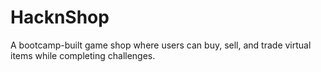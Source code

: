 # HacknShop
A bootcamp-built game shop where users can buy, sell, and trade virtual items while completing challenges.
